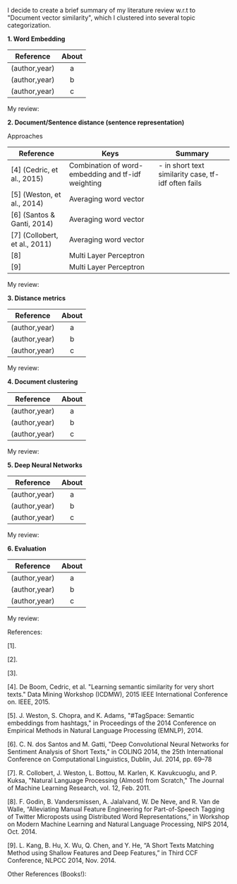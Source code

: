 I decide to create a brief summary of my literature review w.r.t to "Document vector similarity", which I clustered into several topic categorization.

**1. Word Embedding**

| Reference        | About           | 
| ------------- |:-------------:| 
| (author,year)      | a | 
| (author,year)      | b      |  
| (author,year) | c      |   

My review:

**2. Document/Sentence distance (sentence representation)**

Approaches

| Reference        | Keys           | Summary |
| ------------- |-------------| ------------- | 
| \[4] (Cedric, et al., 2015) | Combination of word-embedding and tf-idf weighting | - in short text similarity case, tf-idf often fails |
| \[5] (Weston, et al., 2014) | Averaging word vector     |  |
| \[6] (Santos & Ganti, 2014) | Averaging word vector |   |
| \[7] (Collobert, et al., 2011) | Averaging word vector      |  |
| \[8] | Multi Layer Perceptron     |  
| \[9] | Multi Layer Perceptron     |  

My review:

**3. Distance metrics**

| Reference        | About           | 
| ------------- |:-------------:| 
| (author,year)      | a | 
| (author,year)      | b      |  
| (author,year) | c      |   

My review:

**4. Document clustering**

| Reference        | About           | 
| ------------- |:-------------:| 
| (author,year)      | a | 
| (author,year)      | b      |  
| (author,year) | c      |   

My review:

**5. Deep Neural Networks**

| Reference        | About           | 
| ------------- |:-------------:| 
| (author,year)      | a | 
| (author,year)      | b      |  
| (author,year) | c      |   

My review:

**6. Evaluation**

| Reference        | About           | 
| ------------- |:-------------:| 
| (author,year)      | a | 
| (author,year)      | b      |  
| (author,year) | c      |   

My review:


References:

\[1].

\[2].

\[3].

\[4]. De Boom, Cedric, et al. "Learning semantic similarity for very short texts." Data Mining Workshop (ICDMW), 2015 IEEE International Conference on. IEEE, 2015. 

\[5]. J. Weston, S. Chopra, and K. Adams, "#TagSpace: Semantic embeddings from hashtags," in Proceedings of the 2014 Conference on Empirical Methods in Natural Language Processing (EMNLP), 2014.

\[6]. C. N. dos Santos and M. Gatti, "Deep Convolutional Neural Networks for Sentiment Analysis of Short Texts," in COLING 2014, the 25th International Conference on Computational Linguistics, Dublin, Jul. 2014, pp. 69–78

\[7]. R. Collobert, J. Weston, L. Bottou, M. Karlen, K. Kavukcuoglu, and P. Kuksa, "Natural Language Processing (Almost) from Scratch," The Journal of Machine Learning Research, vol. 12, Feb. 2011.

\[8]. F. Godin, B. Vandersmissen, A. Jalalvand, W. De Neve, and R. Van de Walle, “Alleviating Manual Feature Engineering for Part-of-Speech Tagging of Twitter Microposts using Distributed Word Representations,” in Workshop on Modern Machine Learning and Natural Language Processing, NIPS 2014, Oct. 2014.

\[9]. L. Kang, B. Hu, X. Wu, Q. Chen, and Y. He, “A Short Texts Matching Method using Shallow Features and Deep Features,” in Third CCF Conference, NLPCC 2014, Nov. 2014.


Other References (Books!):


